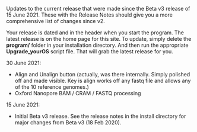 Updates to the current release that were made since the Beta v3 release of 15 June 2021.  These with the Release Notes should give you a more comprehensive list of changes since v2.

Your release is dated and in the header when you start the program.  The latest release is on the home page for this site.  To update, simply delete the **program/** folder in your installation directory.  And then run the appropriate **Upgrade_yourOS** script file.  That will grab the latest release for you.

30 June 2021:
* Align and Unalign button (actually, was there internally. Simply polished off and made visible. Key is align works off any fastq file and allows any of the 10 reference genomes.)
* Oxford Nanopore BAM / CRAM / FASTQ processing

15 June 2021:
* Initial Beta v3 release.  See the release notes in the install directory for major changes from Beta v3 (18 Feb 2020).
